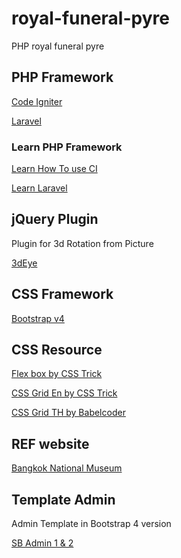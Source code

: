 # royal-funeral-pyre

PHP royal funeral pyre

## PHP Framework

[Code Igniter](https://www.codeigniter.com/)

[Laravel](https://laravel.com/)

### Learn PHP Framework

[Learn How To use CI](https://www.tutorialspoint.com/codeigniter/)

[Learn Laravel](https://www.tutorialspoint.com/laravel/)

## jQuery Plugin

Plugin for 3d Rotation from Picture

[3dEye](https://github.com/VoidCanvas/3dEye)

## CSS Framework

[Bootstrap v4](http://getbootstrap.com/)

## CSS Resource

[Flex box by CSS Trick](https://css-tricks.com/snippets/css/a-guide-to-flexbox/)

[CSS Grid En by CSS Trick](https://css-tricks.com/snippets/css/complete-guide-grid/)

[CSS Grid TH by Babelcoder](https://www.babelcoder.com/blog/posts/css-grid-layout)

## REF website

[Bangkok National Museum](http://www.virtualmuseum.finearts.go.th/bangkoknationalmuseums/index.php/th/)

## Template Admin

Admin Template in Bootstrap 4 version

[SB Admin 1 & 2](https://startbootstrap.com/template-categories/admin-dashboard/)